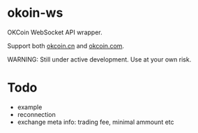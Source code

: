 # okoin-ws

OKCoin WebSocket API wrapper.

Support both [okcoin.cn](http://okcoin.cn) and [okcoin.com](http://okcoin.com).

WARNING: Still under active development. Use at your own risk.

# Todo

- example
- reconnection
- exchange meta info: trading fee, minimal ammount etc
